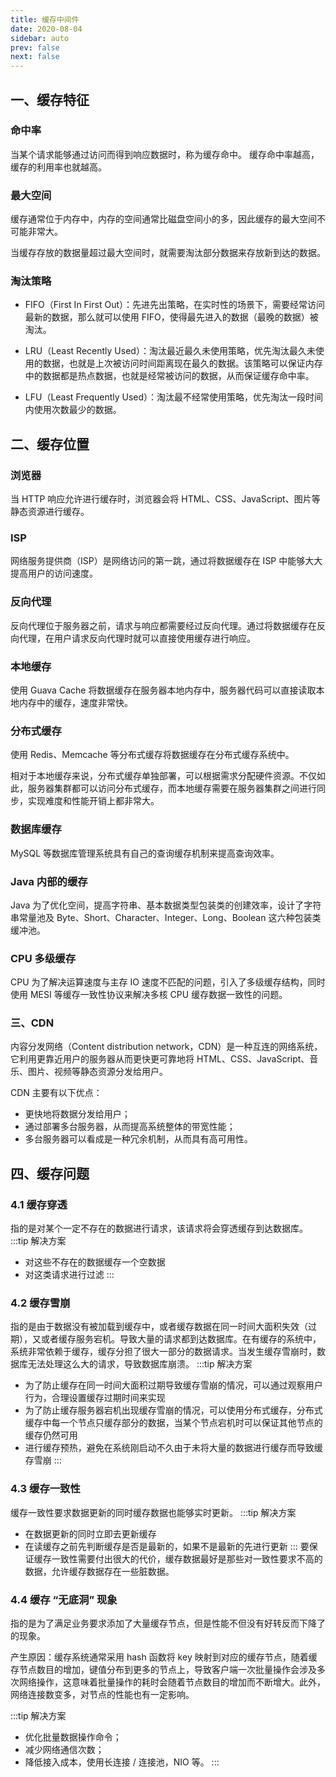 ```yaml
---
title: 缓存中间件
date: 2020-08-04
sidebar: auto
prev: false
next: false
---
```

## 一、缓存特征
### 命中率
当某个请求能够通过访问而得到响应数据时，称为缓存命中。
缓存命中率越高，缓存的利用率也就越高。
### 最大空间
缓存通常位于内存中，内存的空间通常比磁盘空间小的多，因此缓存的最大空间不可能非常大。

当缓存存放的数据量超过最大空间时，就需要淘汰部分数据来存放新到达的数据。

### 淘汰策略
- FIFO（First In First Out）：先进先出策略，在实时性的场景下，需要经常访问最新的数据，那么就可以使用 FIFO，使得最先进入的数据（最晚的数据）被淘汰。

- LRU（Least Recently Used）：淘汰最近最久未使用策略，优先淘汰最久未使用的数据，也就是上次被访问时间距离现在最久的数据。该策略可以保证内存中的数据都是热点数据，也就是经常被访问的数据，从而保证缓存命中率。

- LFU（Least Frequently Used）：淘汰最不经常使用策略，优先淘汰一段时间内使用次数最少的数据。

## 二、缓存位置
### 浏览器

当 HTTP 响应允许进行缓存时，浏览器会将 HTML、CSS、JavaScript、图片等静态资源进行缓存。
### ISP

网络服务提供商（ISP）是网络访问的第一跳，通过将数据缓存在 ISP 中能够大大提高用户的访问速度。
### 反向代理

反向代理位于服务器之前，请求与响应都需要经过反向代理。通过将数据缓存在反向代理，在用户请求反向代理时就可以直接使用缓存进行响应。
### 本地缓存

使用 Guava Cache 将数据缓存在服务器本地内存中，服务器代码可以直接读取本地内存中的缓存，速度非常快。
### 分布式缓存

使用 Redis、Memcache 等分布式缓存将数据缓存在分布式缓存系统中。

相对于本地缓存来说，分布式缓存单独部署，可以根据需求分配硬件资源。不仅如此，服务器集群都可以访问分布式缓存，而本地缓存需要在服务器集群之间进行同步，实现难度和性能开销上都非常大。
### 数据库缓存

MySQL 等数据库管理系统具有自己的查询缓存机制来提高查询效率。
### Java 内部的缓存

Java 为了优化空间，提高字符串、基本数据类型包装类的创建效率，设计了字符串常量池及 Byte、Short、Character、Integer、Long、Boolean 这六种包装类缓冲池。
### CPU 多级缓存

CPU 为了解决运算速度与主存 IO 速度不匹配的问题，引入了多级缓存结构，同时使用 MESI 等缓存一致性协议来解决多核 CPU 缓存数据一致性的问题。

### 三、CDN
内容分发网络（Content distribution network，CDN）是一种互连的网络系统，它利用更靠近用户的服务器从而更快更可靠地将 HTML、CSS、JavaScript、音乐、图片、视频等静态资源分发给用户。

CDN 主要有以下优点：

- 更快地将数据分发给用户；
- 通过部署多台服务器，从而提高系统整体的带宽性能；
- 多台服务器可以看成是一种冗余机制，从而具有高可用性。

## 四、缓存问题

### 4.1 缓存穿透
指的是对某个一定不存在的数据进行请求，该请求将会穿透缓存到达数据库。
:::tip 解决方案
- 对这些不存在的数据缓存一个空数据
- 对这类请求进行过滤
:::

### 4.2 缓存雪崩
指的是由于数据没有被加载到缓存中，或者缓存数据在同一时间大面积失效（过期），又或者缓存服务宕机。导致大量的请求都到达数据库。在有缓存的系统中，系统非常依赖于缓存，缓存分担了很大一部分的数据请求。当发生缓存雪崩时，数据库无法处理这么大的请求，导致数据库崩溃。
:::tip 解决方案
- 为了防止缓存在同一时间大面积过期导致缓存雪崩的情况，可以通过观察用户行为，合理设置缓存过期时间来实现
- 为了防止缓存服务器宕机出现缓存雪崩的情况，可以使用分布式缓存，分布式缓存中每一个节点只缓存部分的数据，当某个节点宕机时可以保证其他节点的缓存仍然可用
- 进行缓存预热，避免在系统刚启动不久由于未将大量的数据进行缓存而导致缓存雪崩
:::

### 4.3 缓存一致性
缓存一致性要求数据更新的同时缓存数据也能够实时更新。
:::tip 解决方案
- 在数据更新的同时立即去更新缓存
- 在读缓存之前先判断缓存是否是最新的，如果不是最新的先进行更新
:::
要保证缓存一致性需要付出很大的代价，缓存数据最好是那些对一致性要求不高的数据，允许缓存数据存在一些脏数据。

### 4.4 缓存 “无底洞” 现象
指的是为了满足业务要求添加了大量缓存节点，但是性能不但没有好转反而下降了的现象。

产生原因：缓存系统通常采用 hash 函数将 key 映射到对应的缓存节点，随着缓存节点数目的增加，键值分布到更多的节点上，导致客户端一次批量操作会涉及多次网络操作，这意味着批量操作的耗时会随着节点数目的增加而不断增大。此外，网络连接数变多，对节点的性能也有一定影响。

:::tip 解决方案
- 优化批量数据操作命令；
- 减少网络通信次数；
- 降低接入成本，使用长连接 / 连接池，NIO 等。
:::


